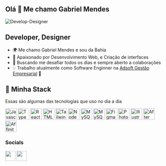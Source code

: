 <h2>Olá 👋 Me chamo Gabriel Mendes</h2>

![Develop-Designer](https://i.pinimg.com/originals/2f/f4/28/2ff428006f3ade5f10beac69372062ab.gif)

 
 Developer, Designer 
 -----------------------------
* 🌍  Me chamo Gabriel Mendes e sou da Bahia
* 🧠  Apaixonado por Desenvolvimento Web, e Criação de interfaces 
* 🤝  Buscando me desafiar todos os dias e sempre aberto a colaborações
* 💡  Trabalho atualmente como Software Enginner na [Adsoft Gestão Empresarial](http://www.adsoft.com.br) 🚀

## 🔮 Minha Stack
 Essas são algumas das tecnologias que uso no dia a dia

<p align="left">
<a href="https://developer.mozilla.org/en-US/docs/Web/JavaScript" target="_blank" rel="noreferrer"><img src="https://raw.githubusercontent.com/danielcranney/readme-generator/main/public/icons/skills/javascript-colored.svg" width="36" height="36" alt="Javascript" /></a>
<a href="https://www.typescriptlang.org/" target="_blank" rel="noreferrer"><img src="https://raw.githubusercontent.com/danielcranney/readme-generator/main/public/icons/skills/typescript-colored.svg" width="36" height="36" alt="TypeScript" /></a>
<a href="https://pt-br.reactjs.org/" target="_blank" rel="noreferrer"><img src="https://raw.githubusercontent.com/danielcranney/readme-generator/main/public/icons/skills/react-colored.svg" width="36" height="36" alt="React" /></a>
<a href="https://developer.mozilla.org/en-US/docs/Glossary/HTML5" target="_blank" rel="noreferrer"><img src="https://raw.githubusercontent.com/danielcranney/readme-generator/main/public/icons/skills/html5-colored.svg" width="36" height="36" alt="HTML5" /></a>
<a href="https://tailwindcss.com/" target="_blank" rel="noreferrer"><img src="https://raw.githubusercontent.com/danielcranney/readme-generator/main/public/icons/skills/tailwindcss-colored.svg" width="36" height="36" alt="TailwindCSS" /></a>
<a href="https://nodejs.org/en/" target="_blank" rel="noreferrer"><img src="https://raw.githubusercontent.com/danielcranney/readme-generator/main/public/icons/skills/nodejs-colored.svg" width="36" height="36" alt="NodeJS" /></a>
<a href="https://www.postgresql.org" target="_blank" rel="noreferrer"><img src="https://raw.githubusercontent.com/danielcranney/readme-generator/main/public/icons/skills/mysql-colored.svg" width="36" height="36" alt="MySQL" /></a>
<a href="https://www.mysql.com/" target="_blank" rel="noreferrer"><img src="https://www.postgresql.org/media/img/about/press/elephant.png" width="36" height="36" alt="MySQL" /></a>
<a href="https://www.figma.com/" target="_blank" rel="noreferrer"><img src="https://raw.githubusercontent.com/danielcranney/readme-generator/main/public/icons/skills/figma-colored.svg" width="36" height="36" alt="Figma" /></a>
<a href="https://www.adobe.com/uk/products/photoshop.html" target="_blank" rel="noreferrer"><img src="https://www.adobe.com/content/dam/cc/us/en/creativecloud/max2020/mnemonics/photoshop.svg" width="36" height="36" alt="Photoshop" /></a>
<a href="adobe.com/uk/products/illustrator.html" target="_blank" rel="noreferrer"><img src="https://www.adobe.com/content/dam/cc/icons/illustrator.svg" width="36" height="36" alt="Illustrator" /></a>
<a href="https://www.adobe.com/uk/products/aftereffects.html" target="_blank" rel="noreferrer"><img src="https://www.adobe.com/content/dam/cc/icons/aftereffects.svg" width="36" height="36" alt="After Effects" /></a>
<a href="https://affinity.serif.com/pt-br/designer/" target="_blank" rel="noreferrer"><img src="https://upload.wikimedia.org/wikipedia/commons/9/9e/Affinity_designer_icon_2019.png" width="36" height="36" alt="Affinity Designer" /></a>
</p>

### Socials
                  
<p align="left">
<a href="https://github.com/mendesjar" target="_blank" rel="noreferrer"><img src="https://pbs.twimg.com/profile_images/1414990564408262661/r6YemvF9_400x400.jpg" width="32" height="32" /></a>
<a href="https://www.linkedin.com/in/gabriel-mendes-5b74b41b6" target="_blank" rel="noreferrer"><img src="https://raw.githubusercontent.com/danielcranney/readme-generator/main/public/icons/socials/linkedin.svg" width="32" height="32" /></a>
